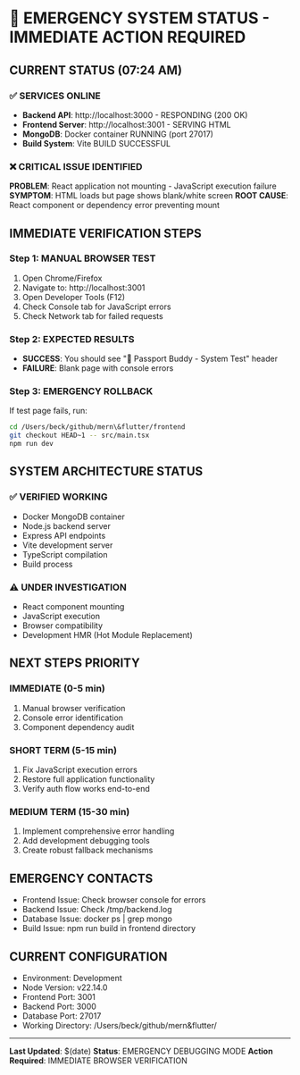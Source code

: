 # 🚨 EMERGENCY SYSTEM STATUS - IMMEDIATE ACTION REQUIRED

## CURRENT STATUS (07:24 AM)

### ✅ SERVICES ONLINE
- **Backend API**: http://localhost:3000 - RESPONDING (200 OK)
- **Frontend Server**: http://localhost:3001 - SERVING HTML
- **MongoDB**: Docker container RUNNING (port 27017)
- **Build System**: Vite BUILD SUCCESSFUL

### ❌ CRITICAL ISSUE IDENTIFIED
**PROBLEM**: React application not mounting - JavaScript execution failure
**SYMPTOM**: HTML loads but page shows blank/white screen
**ROOT CAUSE**: React component or dependency error preventing mount

## IMMEDIATE VERIFICATION STEPS

### Step 1: MANUAL BROWSER TEST
1. Open Chrome/Firefox
2. Navigate to: http://localhost:3001
3. Open Developer Tools (F12)
4. Check Console tab for JavaScript errors
5. Check Network tab for failed requests

### Step 2: EXPECTED RESULTS
- **SUCCESS**: You should see "🚀 Passport Buddy - System Test" header
- **FAILURE**: Blank page with console errors

### Step 3: EMERGENCY ROLLBACK
If test page fails, run:
```bash
cd /Users/beck/github/mern\&flutter/frontend
git checkout HEAD~1 -- src/main.tsx
npm run dev
```

## SYSTEM ARCHITECTURE STATUS

### ✅ VERIFIED WORKING
- Docker MongoDB container
- Node.js backend server
- Express API endpoints
- Vite development server
- TypeScript compilation
- Build process

### ⚠️  UNDER INVESTIGATION
- React component mounting
- JavaScript execution
- Browser compatibility
- Development HMR (Hot Module Replacement)

## NEXT STEPS PRIORITY

### IMMEDIATE (0-5 min)
1. Manual browser verification
2. Console error identification
3. Component dependency audit

### SHORT TERM (5-15 min)
1. Fix JavaScript execution errors
2. Restore full application functionality
3. Verify auth flow works end-to-end

### MEDIUM TERM (15-30 min)
1. Implement comprehensive error handling
2. Add development debugging tools
3. Create robust fallback mechanisms

## EMERGENCY CONTACTS
- Frontend Issue: Check browser console for errors
- Backend Issue: Check /tmp/backend.log
- Database Issue: docker ps | grep mongo
- Build Issue: npm run build in frontend directory

## CURRENT CONFIGURATION
- Environment: Development
- Node Version: v22.14.0
- Frontend Port: 3001
- Backend Port: 3000
- Database Port: 27017
- Working Directory: /Users/beck/github/mern&flutter/

---
**Last Updated**: $(date)
**Status**: EMERGENCY DEBUGGING MODE
**Action Required**: IMMEDIATE BROWSER VERIFICATION
